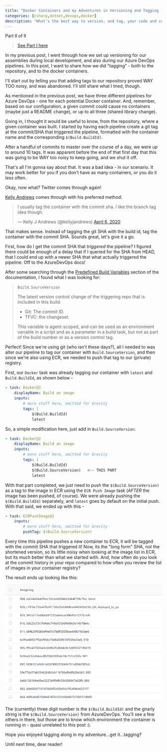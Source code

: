 ```yaml
---
title: "Docker Containers and my Adventures in Versioning and Tagging - Part II"
categories: [csharp,dotnet,devops,docker]
description: "What's the best way to version, and tag, your code and containers so you know which commits actually make it to production?"
---
```


Part II of II

> [See Part I here](https://www.codingwithcalvin.net/docker-containers-and-my-adventures-in-versioning-and-tagging/)

In my previous post, I went through how we set up versioning for our assemblies during local development, and also during our Azure DevOps pipelines.  In this post, I want to share how we did "tagging" - both to the repository, and to the docker containers.

I'll start out by telling you that adding tags to our repository proved WAY TOO noisy, and was abandoned.  I'll still share what I tried, though.

As mentioned in the previous post, we have three different pipelines for Azure DevOps - one for each potential Docker container.  And, remember, based on our configuration, a given commit could cause no containers (maybe just a README change), or up to all three (shared library change).

Going in, I thought it would be useful to know, from the repository, where a given container was built.  I started by having each pipeline create a git tag at the commit/SHA that triggered the pipeline, formatted with the container name and the corresponding `$(Build.BuildId)`.

After a handful of commits to master over the course of a day, we were up to around 10 tags.  It was apparent before the end of that first day that this was going to be WAY too noisy to keep going, and we shut it off.

That's all I'm gonna say about that.  It was a bad idea - in our scenario.  It may work better for you if you don't have as many containers, or you do it less often.

Okay, now what?  Twitter comes through again!

[Kelly Andrews](https://twitter.com/kellyjandrews) comes through with his preferred method:

<blockquote class="twitter-tweet"><p lang="en" dir="ltr">I usually tag the container with the commit sha. I like the branch tag idea though.</p>&mdash; Kelly J Andrews (@kellyjandrews) <a href="https://twitter.com/kellyjandrews/status/1247209054218391553?ref_src=twsrc%5Etfw">April 6, 2020</a></blockquote> <script async src="https://platform.twitter.com/widgets.js" charset="utf-8"></script>

That makes sense.  Instead of tagging the git SHA with the build id, tag the container with the commit SHA.  Sounds great, let's give it a go.

First, how do I get the commit SHA that *triggered* the pipeline?  I figured there could be enough of a delay that if I queried for the SHA from HEAD, that I could end up with a newer SHA that what actually triggered the pipeline.  Off to the AzureDevOps docs!

After some searching through the [Predefined Build Variables](https://docs.microsoft.com/en-us/azure/devops/pipelines/build/variables?view=azure-devops&tabs=yaml#build-variables) section of the documentation, I found what I was looking for:


> `Build.SourceVersion`
>
> The latest version control change of the triggering repo that is included in this build.
>
> * Git: The commit ID.
> * TFVC: the changeset.
>
>This variable is agent-scoped, and can be used as an environment variable in a script and as a parameter in a build task, but not as part of the build number or as a version control tag.

Perfect!  Since we're using git (who isn't these days?), all I needed to was alter our pipeline to tag our container with `Build.SourceVersion`, and then since we're also using ECR, we needed to push that tag to our (private) registry.

First, our `Docker` task was already tagging our container with `latest` and `Build.BuildId`, as shown below -

```yaml
- task: Docker@2
    displayName: Build an image
    inputs:
        # more stuff here, omitted for brevity
        tags: |
            $(Build.BuildId)
            latest
```

So, a simple modification here, just add in `Build.SourceVersion`:

```yaml
- task: Docker@2
    displayName: Build an image
    inputs:
        # more stuff here, omitted for brevity
        tags: |
            $(Build.BuildId)
            $(Build.SourceVersion)   <-- THIS PART
            latest
```

With that part completed, we just need to push the `$(Build.SourceVersion)` as a tag to the image in ECR using the `ECR Push Image` task (*AFTER* the image has been pushed, of course).  We were already pushing the `$(Build.BuildId)` separately, and `latest` goes by default on the initial push.  With that said, we ended up with this -

```yaml
- task: ECRPushImage@1
    inputs:
        # more stuff here, omitted for brevity
        pushTag: $(Build.SourceVersion)

```

Every time this pipeline pushes a new container to ECR, it will be tagged with the commit SHA that triggered it!  Now, its the "long form" SHA, not the shortened version, so its little noisy when looking at the image list in ECR, but its much better than what we started with.  And, how often do you look at the commit history in your repo compared to how often you review the list of images in your container registry?

The result ends up looking like this:

![ECR Image List](./list-of-images.png)

The (currently) three digit number is the `$(Build.BuildId)` and the gnarly string is the `$(Build.SourceVersion)` from AzureDevOps.  You'll see a few others in there, but those are to know which environment the container is running in - quasi unrelated to this post :).

Hope you enjoyed tagging along in my adventure...get it...tagging?

Until next time, dear reader!
